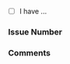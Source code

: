 <!--
Detail in a few bullet points the work accomplished in this PR.

Before you submit, don't forget to:

- Make sure the GitHub PR fields are correct:
   ✓ Set a good Title for your PR.
   ✓ Assign yourself to the PR.
   ✓ Assign one or several reviewer(s).
   ✓ Link to a Jira issue, and/or other GitHub issues or PRs.

- Try to make your intent clear for reviewers:
   ✓ If it's a draft, select the Create Draft PR option.
   ✓ Self-review your changes to make sure nothing unexpected slipped through.

Write a good description to help reviewers:
   ✓ Make it clear what this PR is meant to do.
   ✓ Jira will detect and link to this PR once created, but you can also link this PR in the description of the corresponding ticket.
   ✓ Acknowledge any changes required to the Wiki.
   ✓ Finally, in the PR description delete any empty sections and all text commented in <!--, so that this text does not appear in merge commit messages.
-->


- [ ] I have ...

### Issue Number

<!-- Put here a reference to the issue that this PR relates to and which requirements it tackles. Jira issues of the form ADP- will be auto-linked. -->

### Comments

<!-- Additional comments or screenshots to attach if any -->
